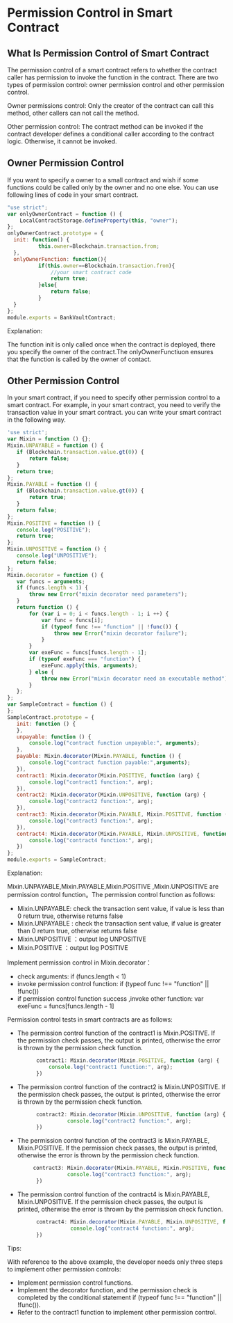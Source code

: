 # Permission Control in Smart Contract

## What Is Permission Control of Smart Contract

The permission control of a smart contract refers to whether the contract caller has permission to invoke the function in the contract. There are two types of permission control: owner permission control and other permission control.

Owner permissions control: Only the creator of the contract can call this method, other callers can not call the method.

Other permission control: The contract method can be invoked if the contract developer defines a conditional caller according to the contract logic. Otherwise, it cannot be invoked.

## Owner Permission Control

If you want to specify a owner to a small contract and wish if some functions could be called only by the owner and no one else. You can use following lines of code in your smart contract.

```javascript
"use strict";
var onlyOwnerContract = function () {
    LocalContractStorage.defineProperty(this, "owner");
};
onlyOwnerContract.prototype = {
  init: function() {
          this.owner=Blockchain.transaction.from;
  },
  onlyOwnerFunction: function(){
          if(this.owner==Blockchain.transaction.from){
              //your smart contract code
              return true;
          }else{
              return false;
          }
  }
};
module.exports = BankVaultContract;
```

Explanation:

The function init is only called once when the contract is deployed, there you specify the owner of the contract.The onlyOwnerFunctiuon ensures that the function is called by the owner of contact.

## Other Permission Control

In your smart contract, if you need to specify other permission control to a smart contract. For example, in your smart contract, you need to verify the transaction value in your smart contract. you can write your smart contract in the following way.

```javascript
'use strict';
var Mixin = function () {};
Mixin.UNPAYABLE = function () {
   if (Blockchain.transaction.value.gt(0)) {
       return false;
   }
   return true;
};
Mixin.PAYABLE = function () {
   if (Blockchain.transaction.value.gt(0)) {
       return true;
   }
   return false;
};
Mixin.POSITIVE = function () {
   console.log("POSITIVE");
   return true;
};
Mixin.UNPOSITIVE = function () {
   console.log("UNPOSITIVE");
   return false;
};
Mixin.decorator = function () {
   var funcs = arguments;
   if (funcs.length < 1) {
       throw new Error("mixin decorator need parameters");
   }
   return function () {
       for (var i = 0; i < funcs.length - 1; i ++) {
           var func = funcs[i];
           if (typeof func !== "function" || !func()) {
               throw new Error("mixin decorator failure");
           }
       }
       var exeFunc = funcs[funcs.length - 1];
       if (typeof exeFunc === "function") {
           exeFunc.apply(this, arguments);
       } else {
           throw new Error("mixin decorator need an executable method");
       }
   };
};
var SampleContract = function () {
};
SampleContract.prototype = {
   init: function () {
   },
   unpayable: function () {
       console.log("contract function unpayable:", arguments);
   },
   payable: Mixin.decorator(Mixin.PAYABLE, function () {
       console.log("contract function payable:",arguments);
   }),
   contract1: Mixin.decorator(Mixin.POSITIVE, function (arg) {
       console.log("contract1 function:", arg);
   }),
   contract2: Mixin.decorator(Mixin.UNPOSITIVE, function (arg) {
       console.log("contract2 function:", arg);
   }),
   contract3: Mixin.decorator(Mixin.PAYABLE, Mixin.POSITIVE, function (arg) {
       console.log("contract3 function:", arg);
   }),
   contract4: Mixin.decorator(Mixin.PAYABLE, Mixin.UNPOSITIVE, function (arg) {
       console.log("contract4 function:", arg);
   })
};
module.exports = SampleContract;
```

Explanation:

Mixin.UNPAYABLE,Mixin.PAYABLE,Mixin.POSITIVE ,Mixin.UNPOSITIVE are permission control function。The permission control function as follows:

* Mixin.UNPAYABLE:  check the transaction sent value, if value is less than 0 return true, otherwise returns false
* Mixin.UNPAYABLE : check the transaction sent value, if value is greater than 0 return true, otherwise returns false
* Mixin.UNPOSITIVE ：output log UNPOSITIVE
* Mixin.POSITIVE ：output log POSITIVE

Implement permission control in Mixin.decorator：

* check arguments: if \(funcs.length &lt; 1\)
* invoke permission control function: if \(typeof func !== "function" \|\| !func\(\)\) 
* if permission control function success ,invoke other function: var exeFunc = funcs\[funcs.length - 1\]

Permission control tests in smart contracts are as follows:

* The permission control function of the contract1 is Mixin.POSITIVE. If the permission check passes, the output is printed, otherwise the error is thrown by the permission check function.

  ```javascript
        contract1: Mixin.decorator(Mixin.POSITIVE, function (arg) {
            console.log("contract1 function:", arg);
        })
  ```

* The permission control function of the contract2 is Mixin.UNPOSITIVE. If the permission check passes, the output is printed, otherwise the error is thrown by the permission check function.

  ```javascript
        contract2: Mixin.decorator(Mixin.UNPOSITIVE, function (arg) {
                  console.log("contract2 function:", arg);
        })
  ```

* The permission control function of the contract3 is Mixin.PAYABLE, Mixin.POSITIVE. If the permission check passes, the output is printed, otherwise the error is thrown by the permission check function.

  ```javascript
       contract3: Mixin.decorator(Mixin.PAYABLE, Mixin.POSITIVE, function (arg) {
                  console.log("contract3 function:", arg);
        })
  ```

* The permission control function of the contract4 is Mixin.PAYABLE, Mixin.UNPOSITIVE. If the permission check passes, the output is printed, otherwise the error is thrown by the permission check function.

  ```javascript
        contract4: Mixin.decorator(Mixin.PAYABLE, Mixin.UNPOSITIVE, function (arg) {
                   console.log("contract4 function:", arg);
        })
  ```

Tips:

With reference to the above example, the developer needs only three steps to implement other permission controls:

* Implement permission control functions.
* Implement the decorator function, and the permission check is completed by the conditional statement if \(typeof func !== "function" \|\| !func\(\)\).
* Refer to the contract1 function to implement other permission control.


